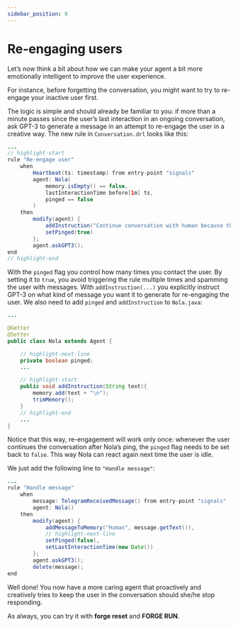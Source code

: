 ```yaml
---
sidebar_position: 9
---
```


# Re-engaging users

Let’s now think a bit about how we can make your agent a bit more emotionally intelligent to improve the user experience.

For instance, before forgetting the conversation, you might want to try to re-engage your inactive user first.

The logic is simple and should already be familiar to you: if more than a minute passes since the user’s last interaction in an ongoing conversation, ask GPT-3 to generate a message in an attempt to re-engage the user in a creative way.
The new rule in ```Conversation.drl``` looks like this:

```java title="rules/nola/Conversation.drl"
...
// highlight-start
rule "Re-engage user"
    when
        Heartbeat(ts: timestamp) from entry-point "signals"
        agent: Nola(
            memory.isEmpty() == false,
            lastInteractionTime before[1m] ts,
            pinged == false
        )
    then
        modify(agent) {
            addInstruction("Continue conversation with human because they are inactive."),
            setPinged(true)
        };
        agent.askGPT3();
end
// highlight-end
```

With the ```pinged``` flag you control how many times you contact the user. By setting it to ```true```, you avoid triggering the rule multiple times and spamming the user with messages.
With ```addInstruction(...)``` you explicitly instruct GPT-3 on what kind of message you want it to generate for re-engaging the user.
We also need to add ```pinged``` and ```addInstruction``` to ```Nola.java```:

```java title="models/agents/Nola.java"
...

@Getter
@Setter
public class Nola extends Agent {

    // highlight-next-line
    private boolean pinged;
    ...

    // highlight-start
    public void addInstruction(String text){
        memory.add(text + "\n");
        trimMemory();
    }
    // highlight-end
    ...
}
```

Notice that this way, re-engagement will work only once: whenever the user continues the conversation after Nola’s ping, the ```pinged``` flag needs to be set back to ```false```. This way Nola can react again next time the user is idle.


We just add the following line to ```"Handle message"```:

```java title="rules/nola/Conversation.drl"
...
rule "Handle message"
    when
        message: TelegramReceivedMessage() from entry-point "signals"
        agent: Nola()
    then
        modify(agent) {
            addMessageToMemory("Human", message.getText()),
            // highlight-next-line
            setPinged(false),
            setLastInteractionTime(new Date())
        };
        agent.askGPT3();
        delete(message);
end
```

Well done! You now have a more caring agent that proactively and creatively tries to keep the user in the conversation should she/he stop responding.


As always, you can try it with **forge reset** and **FORGE RUN**.

